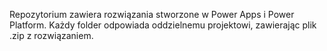 Repozytorium zawiera rozwiązania stworzone w Power Apps i Power Platform. Każdy folder odpowiada oddzielnemu projektowi, zawierając plik .zip z rozwiązaniem.
